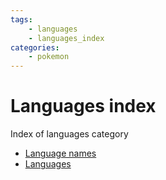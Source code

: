 ```yaml
---
tags:
    - languages
    - languages_index
categories:
    - pokemon
---
```


# Languages index

Index of languages category

- [Language names](language_names.md)
- [Languages](languages.md)
